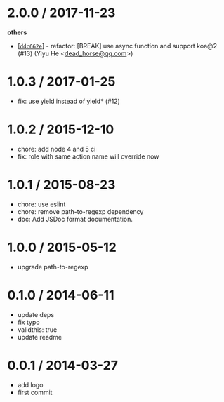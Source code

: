 
2.0.0 / 2017-11-23
==================

**others**
  * [[`ddc662e`](http://github.com/koajs/koa-roles/commit/ddc662e1ceab46205962de395aa7d1fd1b77d146)] -  refactor: [BREAK] use async function and support koa@2 (#13) (Yiyu He <<dead_horse@qq.com>>)

1.0.3 / 2017-01-25
==================

  * fix: use yield instead of yield* (#12)

1.0.2 / 2015-12-10
==================

 * chore: add node 4 and 5 ci
 * fix: role with same action name will override now

1.0.1 / 2015-08-23
==================

 * chore: use eslint
 * chore: remove path-to-regexp dependency
 * doc: Add JSDoc format documentation.

1.0.0 / 2015-05-12
==================

 * upgrade path-to-regexp

0.1.0 / 2014-06-11
==================

 * update deps
 * fix typo
 * validthis: true
 * update readme

0.0.1 / 2014-03-27
==================

 * add logo
 * first commit
